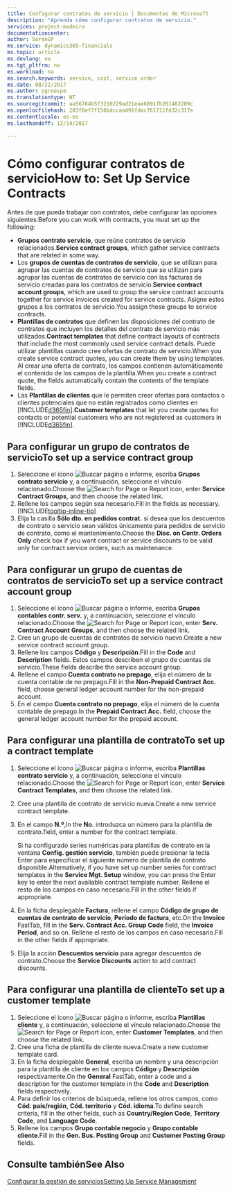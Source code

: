 ```yaml
---
title: Configurar contratos de servicio | Documentos de Microsoft
description: "Aprenda cómo configurar contratos de servicio."
services: project-madeira
documentationcenter: 
author: SorenGP
ms.service: dynamics365-financials
ms.topic: article
ms.devlang: na
ms.tgt_pltfrm: na
ms.workload: na
ms.search.keywords: service, cost, service order
ms.date: 08/22/2017
ms.author: sgroespe
ms.translationtype: HT
ms.sourcegitcommit: aa56764b5f3210229ad21eae6891fb201462209c
ms.openlocfilehash: 203f6ef7f156bdccaa491fdac761711fd32c317e
ms.contentlocale: es-es
ms.lasthandoff: 12/14/2017

---
```


# <a name="how-to-set-up-service-contracts"></a><span data-ttu-id="f936b-103">Cómo configurar contratos de servicio</span><span class="sxs-lookup"><span data-stu-id="f936b-103">How to: Set Up Service Contracts</span></span>
<span data-ttu-id="f936b-104">Antes de que pueda trabajar con contratos, debe configurar las opciones siguientes:</span><span class="sxs-lookup"><span data-stu-id="f936b-104">Before you can work with contracts, you must set up the following:</span></span> 

* <span data-ttu-id="f936b-105">**Grupos contrato servicio**, que reúne contratos de servicio relacionados.</span><span class="sxs-lookup"><span data-stu-id="f936b-105">**Service contract groups**, which gather service contracts that are related in some way.</span></span>
* <span data-ttu-id="f936b-106">Los **grupos de cuentas de contratos de servicio**, que se utilizan para agrupar las cuentas de contratos de servicio que se utilizan para agrupar las cuentas de contratos de servicio con las facturas de servicio creadas para los contratos de servicio.</span><span class="sxs-lookup"><span data-stu-id="f936b-106">**Service contract account groups**, which are used to group the service contract accounts together for service invoices created for service contracts.</span></span> <span data-ttu-id="f936b-107">Asigne estos grupos a los contratos de servicio.</span><span class="sxs-lookup"><span data-stu-id="f936b-107">You assign these groups to service contracts.</span></span>  
* <span data-ttu-id="f936b-108">**Plantillas de contratos** que definen las disposiciones del contrato de contratos que incluyen los detalles del contrato de servicio más utilizados.</span><span class="sxs-lookup"><span data-stu-id="f936b-108">**Contract templates** that define contract layouts of contracts that include the most commonly used service contract details.</span></span> <span data-ttu-id="f936b-109">Puede utilizar plantillas cuando cree ofertas de contrato de servicio.</span><span class="sxs-lookup"><span data-stu-id="f936b-109">When you create service contract quotes, you can create them by using templates.</span></span> <span data-ttu-id="f936b-110">Al crear una oferta de contrato, los campos contienen automáticamente el contenido de los campos de la plantilla.</span><span class="sxs-lookup"><span data-stu-id="f936b-110">When you create a contract quote, the fields automatically contain the contents of the template fields.</span></span>
* <span data-ttu-id="f936b-111">Las **Plantillas de clientes** que le permiten crear ofertas para contactos o clientes potenciales que no están registrados como clientes en [!INCLUDE[d365fin](includes/d365fin_md.md)].</span><span class="sxs-lookup"><span data-stu-id="f936b-111">**Customer templates** that let you create quotes for contacts or potential customers who are not registered as customers in [!INCLUDE[d365fin](includes/d365fin_md.md)].</span></span>  

## <a name="to-set-up-a-service-contract-group"></a><span data-ttu-id="f936b-112">Para configurar un grupo de contratos de servicio</span><span class="sxs-lookup"><span data-stu-id="f936b-112">To set up a service contract group</span></span>  
1. <span data-ttu-id="f936b-113">Seleccione el icono ![Buscar página o informe](media/ui-search/search_small.png "icono Buscar página o informe"), escriba **Grupos contrato servicio** y, a continuación, seleccione el vínculo relacionado.</span><span class="sxs-lookup"><span data-stu-id="f936b-113">Choose the ![Search for Page or Report](media/ui-search/search_small.png "Search for Page or Report icon") icon, enter **Service Contract Groups**, and then choose the related link.</span></span>  
2. <span data-ttu-id="f936b-114">Rellene los campos según sea necesario.</span><span class="sxs-lookup"><span data-stu-id="f936b-114">Fill in the fields as necessary.</span></span> [!INCLUDE[tooltip-inline-tip](includes/tooltip-inline-tip_md.md)]
3. <span data-ttu-id="f936b-115">Elija la casilla **Sólo dto. en pedidos contrat.** si desea que los descuentos de contrato o servicio sean válidos únicamente para pedidos de servicio de contrato, como el mantenimiento.</span><span class="sxs-lookup"><span data-stu-id="f936b-115">Choose the **Disc. on Contr. Orders Only** check box if you want contract or service discounts to be valid only for contract service orders, such as maintenance.</span></span>  

## <a name="to-set-up-a-service-contract-account-group"></a><span data-ttu-id="f936b-116">Para configurar un grupo de cuentas de contratos de servicio</span><span class="sxs-lookup"><span data-stu-id="f936b-116">To set up a service contract account group</span></span>  
1. <span data-ttu-id="f936b-117">Seleccione el icono ![Buscar página o informe](media/ui-search/search_small.png "icono Buscar página o informe"), escriba **Grupos contables contr. serv.** y, a continuación, seleccione el vínculo relacionado.</span><span class="sxs-lookup"><span data-stu-id="f936b-117">Choose the ![Search for Page or Report](media/ui-search/search_small.png "Search for Page or Report icon") icon, enter **Serv. Contract Account Groups**, and then choose the related link.</span></span>  
2. <span data-ttu-id="f936b-118">Cree un grupo de cuentas de contratos de servicio nuevo.</span><span class="sxs-lookup"><span data-stu-id="f936b-118">Create a new service contract account group.</span></span>   
3. <span data-ttu-id="f936b-119">Rellene los campos **Código** y **Descripción**.</span><span class="sxs-lookup"><span data-stu-id="f936b-119">Fill in the **Code** and **Description** fields.</span></span> <span data-ttu-id="f936b-120">Estos campos describen el grupo de cuentas de servicio.</span><span class="sxs-lookup"><span data-stu-id="f936b-120">These fields describe the service account group.</span></span>  
4. <span data-ttu-id="f936b-121">Rellene el campo **Cuenta contrato no prepago**, elija el número de la cuenta contable de no prepago.</span><span class="sxs-lookup"><span data-stu-id="f936b-121">Fill in the **Non-Prepaid Contract Acc.** field, choose general ledger account number for the non-prepaid account.</span></span>  
5. <span data-ttu-id="f936b-122">En el campo **Cuenta contrato no prepago**, elija el número de la cuenta contable de prepago.</span><span class="sxs-lookup"><span data-stu-id="f936b-122">In the **Prepaid Contract Acc.** field, choose the general ledger account number for the prepaid account.</span></span>  

## <a name="to-set-up-a-contract-template"></a><span data-ttu-id="f936b-123">Para configurar una plantilla de contrato</span><span class="sxs-lookup"><span data-stu-id="f936b-123">To set up a contract template</span></span>  
1. <span data-ttu-id="f936b-124">Seleccione el icono ![Buscar página o informe](media/ui-search/search_small.png "icono Buscar página o informe"), escriba **Plantillas contrato servicio** y, a continuación, seleccione el vínculo relacionado.</span><span class="sxs-lookup"><span data-stu-id="f936b-124">Choose the ![Search for Page or Report](media/ui-search/search_small.png "Search for Page or Report icon") icon, enter **Service Contract Templates**, and then choose the related link.</span></span>  
2. <span data-ttu-id="f936b-125">Cree una plantilla de contrato de servicio nueva.</span><span class="sxs-lookup"><span data-stu-id="f936b-125">Create a new service contract template.</span></span>  
3. <span data-ttu-id="f936b-126">En el campo **N.º**,</span><span class="sxs-lookup"><span data-stu-id="f936b-126">In the **No.**</span></span> <span data-ttu-id="f936b-127">introduzca un número para la plantilla de contrato.</span><span class="sxs-lookup"><span data-stu-id="f936b-127">field, enter a number for the contract template.</span></span>  
  
     <span data-ttu-id="f936b-128">Si ha configurado series numéricas para plantillas de contrato en la ventana **Config. gestión servicio**, también puede presionar la tecla Enter para especificar el siguiente número de plantilla de contrato disponible.</span><span class="sxs-lookup"><span data-stu-id="f936b-128">Alternatively, if you have set up number series for contract templates in the **Service Mgt. Setup** window, you can press the Enter key to enter the next available contract template number.</span></span> <span data-ttu-id="f936b-129">Rellene el resto de los campos en caso necesario.</span><span class="sxs-lookup"><span data-stu-id="f936b-129">Fill in the other fields if appropriate.</span></span>  
  
4. <span data-ttu-id="f936b-130">En la ficha desplegable **Factura**, rellene el campo **Código de grupo de cuentas de contrato de servicio**, **Período de factura**, etc.</span><span class="sxs-lookup"><span data-stu-id="f936b-130">On the **Invoice** FastTab, fill in the **Serv. Contract Acc. Group Code** field, the **Invoice Period**, and so on.</span></span> <span data-ttu-id="f936b-131">Rellene el resto de los campos en caso necesario.</span><span class="sxs-lookup"><span data-stu-id="f936b-131">Fill in the other fields if appropriate.</span></span>  
5. <span data-ttu-id="f936b-132">Elija la acción **Descuentos servicio** para agregar descuentos de contrato.</span><span class="sxs-lookup"><span data-stu-id="f936b-132">Choose the **Service Discounts** action to add contract discounts.</span></span>  

## <a name="to-set-up-a-customer-template"></a><span data-ttu-id="f936b-133">Para configurar una plantilla de cliente</span><span class="sxs-lookup"><span data-stu-id="f936b-133">To set up a customer template</span></span>  
1. <span data-ttu-id="f936b-134">Seleccione el icono ![Buscar página o informe](media/ui-search/search_small.png "icono Buscar página o informe"), escriba **Plantillas cliente** y, a continuación, seleccione el vínculo relacionado.</span><span class="sxs-lookup"><span data-stu-id="f936b-134">Choose the ![Search for Page or Report](media/ui-search/search_small.png "Search for Page or Report icon") icon, enter **Customer Templates**, and then choose the related link.</span></span>  
2. <span data-ttu-id="f936b-135">Cree una ficha de plantilla de cliente nueva.</span><span class="sxs-lookup"><span data-stu-id="f936b-135">Create a new customer template card.</span></span>  
3. <span data-ttu-id="f936b-136">En la ficha desplegable **General**, escriba un nombre y una descripción para la plantilla de cliente en los campos **Código** y **Descripción** respectivamente.</span><span class="sxs-lookup"><span data-stu-id="f936b-136">On the **General** FastTab, enter a code and a description for the customer template in the **Code** and **Description** fields respectively.</span></span> 
4. <span data-ttu-id="f936b-137">Para definir los criterios de búsqueda, rellene los otros campos, como **Cód. país/región**, **Cód. territorio** y **Cód. idioma**.</span><span class="sxs-lookup"><span data-stu-id="f936b-137">To define search criteria, fill in the other fields, such as **Country/Region Code**, **Territory Code**, and **Language Code**.</span></span>  
5. <span data-ttu-id="f936b-138">Rellene los campos **Grupo contable negocio** y **Grupo contable cliente**.</span><span class="sxs-lookup"><span data-stu-id="f936b-138">Fill in the **Gen. Bus. Posting Group** and **Customer Posting Group** fields.</span></span>  

## <a name="see-also"></a><span data-ttu-id="f936b-139">Consulte también</span><span class="sxs-lookup"><span data-stu-id="f936b-139">See Also</span></span>
[<span data-ttu-id="f936b-140">Configurar la gestión de servicios</span><span class="sxs-lookup"><span data-stu-id="f936b-140">Setting Up Service Management</span></span>](service-setup-service.md)
